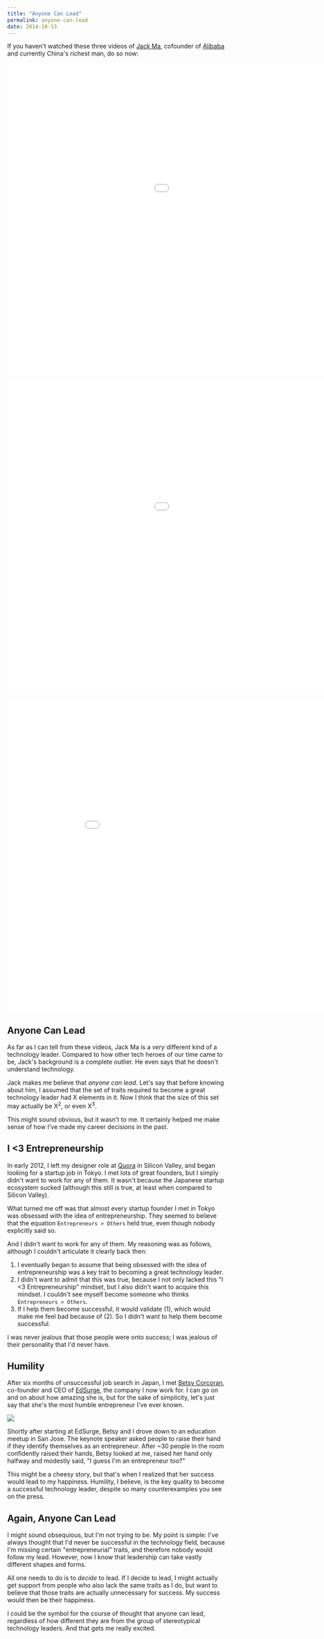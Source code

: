```yaml
---
title: "Anyone Can Lead"
permalink: anyone-can-lead
date: 2014-10-13
---
```


If you haven't watched these three videos of [Jack Ma](http://www.businessinsider.com/the-inspiring-life-story-of-alibaba-founder-jack-ma-2014-10), cofounder of [Alibaba](http://projects.wsj.com/alibaba/) and currently China's richest man, do so now:

<p class="embed-responsive embed-responsive-16by9"><iframe width="1280" height="720" src="//www.youtube.com/embed/euxJhgYZXL8?rel=0" frameborder="0" allowfullscreen></iframe></p>

<p class="embed-responsive embed-responsive-16by9"><iframe width="1280" height="720" src="//www.youtube.com/embed/3OcNdxPhAUk?rel=0" frameborder="0" allowfullscreen></iframe></p>

<p class="embed-responsive embed-responsive-16by9"><iframe width="960" height="720" src="//www.youtube.com/embed/MK7wRPmo4EU?rel=0" frameborder="0" allowfullscreen></iframe></p>

## Anyone Can Lead

As far as I can tell from these videos, Jack Ma is a *very* different kind of a technology leader. Compared to how other tech heroes of our time came to be, Jack's background is a complete outlier. He even says that he doesn't understand technology.

Jack makes me believe that *anyone can lead*. Let's say that before knowing about him, I assumed that the set of traits required to become a great technology leader had X elements in it. Now I think that the size of this set may actually be X<sup>2</sup>, or even X<sup>3</sup>.

This might sound obvious, but it wasn't to me. It certainly helped me make sense of how I've made my career decisions in the past.

## I <3 Entrepreneurship

In early 2012, I left my designer role at [Quora](http://www.quora.com/) in Silicon Valley, and began looking for a startup job in Tokyo. I met lots of great founders, but I simply didn't want to work for any of them. It wasn't because the Japanese startup ecosystem sucked (although this still is true, at least when compared to Silicon Valley).

What turned me off was that almost every startup founder I met in Tokyo was obsessed with the idea of entrepreneurship. They seemed to believe that the equation `Entrepreneurs > Others` held true, even though nobody explicitly said so.

And I didn't want to work for any of them. My reasoning was as follows, although I couldn't articulate it  clearly back then:

1. I eventually began to assume that being obsessed with the idea of entrepreneurship was a key trait to becoming a great technology leader.
2. I didn't want to admit that this was true, because I not only lacked this "I <3 Entrepreneurship" mindset, but I also didn't want to acquire this mindset. I couldn't see myself become someone who thinks `Entrepreneurs > Others`.
3. If I help them become successful, it would validate (1), which would make me feel bad because of (2). So I didn't want to help them become successful.

I was never jealous that those people were onto success; I was jealous of their personality that I'd never have.

## Humility

After six months of unsuccessful job search in Japan, I met [Betsy Corcoran](https://www.linkedin.com/pub/betsy-elizabeth-corcoran/0/69/b91), co-founder and CEO of [EdSurge](http://edsurge.com/), the company I now work for. I can go on and on about how amazing she is, but for the sake of simplicity, let's just say that she's the most humble entrepreneur I've ever known.

![](/assets/images/anyone-can-lead/betsy-me.jpg)

Shortly after starting at EdSurge, Betsy and I drove down to an education meetup in San Jose. The keynote speaker asked people to raise their hand if they identify themselves as an entrepreneur. After ~30 people in the room confidently raised their hands, Betsy looked at me, raised her hand only halfway and modestly said, "I guess I'm an entrepreneur too?"

This might be a cheesy story, but that's when I realized that her success would lead to my happiness. Humility, I believe, is the key quality to become a successful technology leader, despite so many counterexamples you see on the press.

## Again, Anyone Can Lead

I might sound obsequious, but I'm not trying to be. My point is simple: I've always thought that I'd never be successful in the technology field, because I'm missing certain "entrepreneurial" traits, and therefore nobody would follow my lead. However, now I know that leadership can take vastly different shapes and forms.

All one needs to do is to *decide* to lead. If I decide to lead, I might actually get support from people who also lack the same traits as I do, but want to believe that those traits are actually unnecessary for success. My success would then be their happiness.

I could be the symbol for the course of thought that anyone can lead, regardless of how different they are from the group of stereotypical technology leaders. And that gets me really excited.
